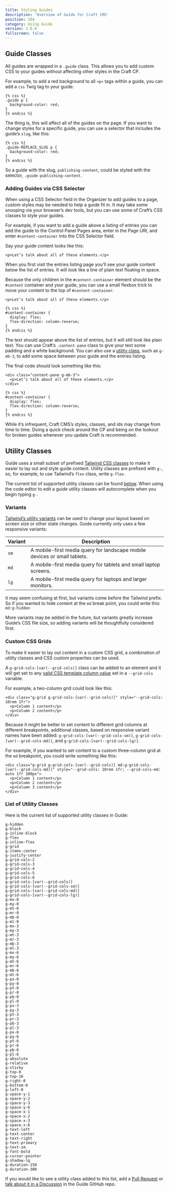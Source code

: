 ```yaml
---
title: Styling Guides
description: 'Overview of Guide for Craft CMS'
position: 204
category: Using Guide
version: 3.0.0
fullscreen: false
---
```


## Guide Classes

All guides are wrapped in a `.guide` class. This allows you to add custom CSS to your guides without affecting other styles in the Craft CP.

For example, to add a red background to all `<p>` tags within a guide, you can add a `css` Twig tag to your guide:

```twig
{% css %}
.guide p {
  background-color: red;
}
{% endcss %}
```

The thing is, this will affect all of the guides on the page. If you want to change styles for a specific guide, you can use a selector that includes the guide’s `slug`, like this:

```twig
{% css %}
.guide-REPLACE_SLUG p {
  background-color: red;
}
{% endcss %}
```

So a guide with the slug, `publishing-content`, could be styled with the selector, `.guide-publishing-content`.

### Adding Guides via CSS Selector

When using a CSS Selector field in the Organizer to add guides to a page, custom styles may be needed to help a guide fit in. It may take some snooping via your browser’s dev tools, but you can use some of Craft’s CSS classes to style your guides.

For example, if you want to add a guide above a listing of entries you can add the guide to the Control Panel Pages area, enter in the Page URI, and enter `#content-container` into the CSS Selector field.

Say your guide content looks like this:

```twig
<p>Let’s talk about all of these elements.</p>
```

When you first visit the entries listing page you'll see your guide content below the list of entries. It will look like a line of plain text floating in space.

Because the only children in the `#content-container` element should be the `#content` container and your guide, you can use a small flexbox trick to move your content to the top of `#content-container`.

```twig
<p>Let’s talk about all of these elements.</p>

{% css %}
#content-container {
  display: flex;
  flex-direction: column-reverse;
}
{% endcss %}
```

The text should appear above the list of entries, but it will still look like plain text. You can use Craft’s `.content-pane` class to give your text some padding and a white background. You can also use a [utility class](#utility-classes), such as `g-mb-3`, to add some space between your guide and the entries listing.

The final code should look something like this:

```twig
<div class="content-pane g-mb-3">
  <p>Let’s talk about all of these elements.</p>
</div>

{% css %}
#content-container {
  display: flex;
  flex-direction: column-reverse;
}
{% endcss %}
```

<alert type="warning">

While it’s infrequent, Craft CMS’s styles, classes, and ids may change from time to time. Doing a quick check around the CP and being on the lookout for broken guides whenever you update Craft is recommended.

</alert>

## Utility Classes

Guide uses a small subset of prefixed [Tailwind CSS classes](https://tailwindcss.com/docs/utility-first) to make it easier to lay out and style guide content. Utility classes are prefixed with `g-`, so, for example, to use Tailwind’s `flex` class, write `g-flex`.

The current list of supported utility classes can be found [below](#list-of-utility-classes). When using the code editor to edit a guide utility classes will autocomplete when you begin typing `g-`.

### Variants

[Tailwind’s utility variants](https://tailwindcss.com/docs/responsive-design) can be used to change your layout based on screen size or other state changes. Guide currently only uses a few responsive variants:

| Variant | Description |
| --- | --- |
| `sm` | A mobile-first media query for landscape mobile devices or small tablets. |
| `md` | A mobile-first media query for tablets and small laptop screens. |
| `lg` | A mobile-first media query for laptops and larger monitors. |

It may seem confusing at first, but variants come before the Tailwind prefix. So if you wanted to hide content at the `md` break point, you could write this: `md:g-hidden`

More variants may be added in the future, but variants greatly increase Guide’s CSS file size, so adding variants will be thoughtfully considered first.

### Custom CSS Grids

To make it easier to lay out content in a custom CSS grid, a combination of utility classes and CSS custom properties can be used.

A `g-grid-cols-[var(--grid-cols)]` class can be added to an element and it will get set to any [valid CSS template column value](https://developer.mozilla.org/en-US/docs/Web/CSS/grid-template-columns) set in a `--grid-cols` variable.

For example, a two-column grid could look like this:

```twig
<div class="g-grid g-grid-cols-[var(--grid-cols)]" style="--grid-cols: 10rem 1fr">
  <p>Column 1 content</p>
  <p>Column 2 content</p>
</div>
```

Because it might be better to set content to different grid columns at different breakpoints, additional classes, based on responsive variant names have been added: `g-grid-cols-[var(--grid-cols-sm)]`, `g-grid-cols-[var(--grid-cols-md)]`, and `g-grid-cols-[var(--grid-cols-lg)]`.

For example, if you wanted to set content to a custom three-column grid at the `md` breakpoint, you could write something like this:

```twig
<div class="g-grid g-grid-cols-[var(--grid-cols)] md:g-grid-cols-[var(--grid-cols-md)]" style="--grid-cols: 10rem 1fr; --grid-cols-md: auto 1fr 100px">
  <p>Column 1 content</p>
  <p>Column 2 content</p>
  <p>Column 3 content</p>
</div>
```

### List of Utility Classes

Here is the current list of supported utility classes in Guide:

```
g-hidden
g-block
g-inline-block
g-flex
g-inline-flex
g-grid
g-items-center
g-justify-center
g-grid-cols-2
g-grid-cols-3
g-grid-cols-4
g-grid-cols-5
g-grid-cols-6
g-grid-cols-[var(--grid-cols)]
g-grid-cols-[var(--grid-cols-sm)]
g-grid-cols-[var(--grid-cols-md)]
g-grid-cols-[var(--grid-cols-lg)]
g-mx-0
g-my-0
g-mt-0
g-mr-0
g-mb-0
g-ml-0
g-mx-3
g-my-3
g-mt-3
g-mr-3
g-mb-3
g-ml-3
g-mx-6
g-my-6
g-mt-6
g-mr-6
g-mb-6
g-ml-6
g-px-0
g-py-0
g-pt-0
g-pr-0
g-pb-0
g-pl-0
g-px-3
g-py-3
g-pt-3
g-pr-3
g-pb-3
g-pl-3
g-px-6
g-py-6
g-pt-6
g-pr-6
g-pb-6
g-pl-6
g-absolute
g-relative
g-sticky
g-top-0
g-top-16
g-right-0
g-bottom-0
g-left-0
g-space-y-1
g-space-y-2
g-space-y-3
g-space-y-6
g-space-x-1
g-space-x-2
g-space-x-3
g-space-x-6
g-text-left
g-text-center
g-text-right
g-text-primary
g-text-sm
g-font-bold
g-cursor-pointer
g-shadow-lg
g-duration-150
g-duration-300
```

If you would like to see a utility class added to this list, add a [Pull Request](https://github.com/wbrowar/craft-guide/pulls) or [talk about it in a Discussion](https://github.com/wbrowar/craft-guide/discussions) in the Guide GitHub repo.